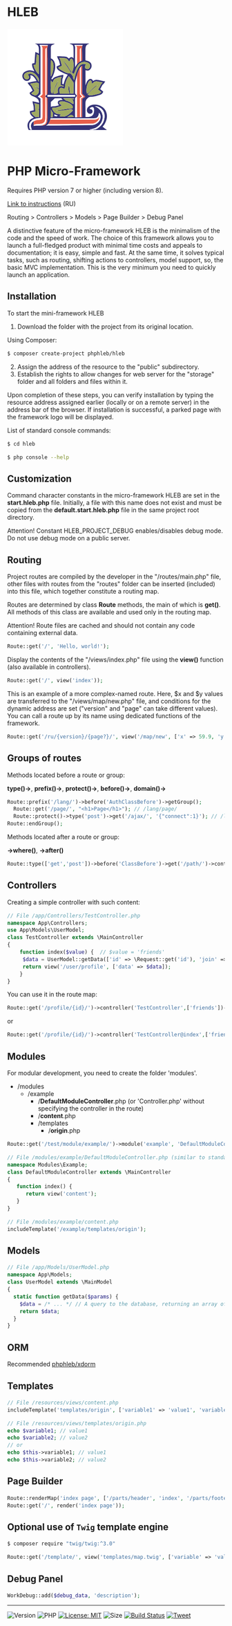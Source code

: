 
# HLEB
### ![HLEB LOGO](https://raw.githubusercontent.com/phphleb/hleb/f95d0092692c082c1b2b0d96c75dcaf68600b73b/public/images/logo.png)
# PHP Micro-Framework

Requires PHP version 7 or higher (including version 8).

[Link to instructions](https://phphleb.ru/ru/v1/) (RU)

Routing > Controllers > Models > Page Builder > Debug Panel

A distinctive feature of the micro-framework HLEB is the minimalism of the code and the speed of work. The choice of this framework allows you to launch a full-fledged product with minimal time costs and appeals to documentation; it is easy, simple and fast.
At the same time, it solves typical tasks, such as routing, shifting actions to controllers, model support, so, the basic MVC implementation. This is the very minimum you need to quickly launch an application. 

Installation
-----------------------------------
To start the mini-framework HLEB 
1. Download the folder with the project from its original location.

Using Composer:
```bash
$ composer create-project phphleb/hleb
```
2. Assign the address of the resource to the "public" subdirectory.
3. Establish the rights to allow changes for web server for the "storage" folder and all folders and files within it.

Upon completion of these steps, you can verify installation by typing the resource address assigned earlier (locally or on a remote server) in the address bar of the browser. If installation is successful, a parked page with the framework logo will be displayed.

List of standard console commands:
```bash
$ cd hleb
```
```bash
$ php console --help
```

Customization
-----------------------------------
Command character constants in the micro-framework HLEB are set in the **start.hleb.php** file. Initially, a file with this name does not exist and must be copied from the **default.start.hleb.php** file in the same project root directory.

Attention! Constant HLEB_PROJECT_DEBUG enables/disables debug mode. Do not use debug mode on a public server.


Routing
-----------------------------------
Project routes are compiled by the developer in the "/routes/main.php" file, other files with routes from the "routes" folder can be inserted (included) into this file, which together constitute a routing map.

Routes are determined by class **Route** methods, the main of which is **get()**. All methods of this class are available and used only in the routing map.

Attention! Route files are cached and should not contain any code containing external data.

```php
Route::get('/', 'Hello, world!');
```

Display the contents of the "/views/index.php" file using the **view()** function (also available in controllers).
```php
Route::get('/', view('index'));
```

This is an example of a more complex-named route. Here, $x and $y values are transferred to the "/views/map/new.php" file, and conditions for the dynamic address are set ("version" and "page" can take different values). You can call a route up by its name using dedicated functions of the framework.
```php
Route::get('/ru/{version}/{page?}/', view('/map/new', ['x' => 59.9, 'y' => 30.3]))->where(['version' => '[a-z0-9]+', 'page' => '[a-z]+'])->name('RouteName'); // /ru/.../.../ or /ru/.../

```


Groups of routes
-----------------------------------

Methods located before a route or group:

**type()->**, **prefix()->**, **protect()->**, **before()->**, **domain()->**

```php
Route::prefix('/lang/')->before('AuthClassBefore')->getGroup();
  Route::get('/page/', "<h1>Page</h1>"); // /lang/page/
  Route::protect()->type('post')->get('/ajax/', '{"connect":1}'); // /lang/ajax/
Route::endGroup();
```
Methods located after a route or group:

**->where()**, **->after()**

```php
Route::type(['get','post'])->before('ClassBefore')->get('/path/')->controller('ClassController')->after('ClassAfter');

```

Controllers
-----------------------------------
Creating a simple controller with such content:
```php
// File /app/Controllers/TestController.php
namespace App\Controllers;
use App\Models\UserModel;
class TestController extends \MainController
{
    function index($value) {  // $value = 'friends'
     $data = UserModel::getData(['id' => \Request::get('id'), 'join' => $value]);
     return view('/user/profile', ['data' => $data]);
    }
}
```
You can use it in the route map:

```php
Route::get('/profile/{id}/')->controller('TestController',['friends'])->where(['id' => '[0-9]+']);
```  
or

```php
Route::get('/profile/{id}/')->controller('TestController@index',['friends'])->where(['id' => '[0-9]+']);
``` 

Modules
-----------------------------------
For modular development, you need to create the folder 'modules'.

+ /modules
  + /example    
    + /**DefaultModuleController**.php (or 'Controller.php' without specifying the controller in the route)
    + /**content**.php
    + /templates
       + /**origin**.php
```php
Route::get('/test/module/example/')->module('example', 'DefaultModuleController');
``` 

```php
// File /modules/example/DefaultModuleController.php (similar to standard controller)
namespace Modules\Example;
class DefaultModuleController extends \MainController
{
   function index() {
      return view('content');
   }
}
```
```php
// File /modules/example/content.php
includeTemplate('/example/templates/origin');

```

Models
-----------------------------------
 ```php
// File /app/Models/UserModel.php
namespace App\Models;
class UserModel extends \MainModel
{
   static function getData($params) {
     $data = /* ... */ // A query to the database, returning an array of user data.
     return $data;
   }
}
```

ORM
-----------------------------------
Recommended [phphleb/xdorm](https://github.com/phphleb/xdorm)

Templates
-----------------------------------
```php
// File /resources/views/content.php
includeTemplate('templates/origin', ['variable1' => 'value1', 'variable2' => 'value2']);
```
```php
// File /resources/views/templates/origin.php
echo $variable1; // value1
echo $variable2; // value2
// or
echo $this->variable1; // value1
echo $this->variable2; // value2
```


Page Builder
-----------------------------------
```php
Route::renderMap('index page', ['/parts/header', 'index', '/parts/footer']);
Route::get('/', render('index page'));
```

Optional use of `Twig` template engine
-----------------------------------
```bash
$ composer require "twig/twig:^3.0"
```

```php
Route::get('/template/', view('templates/map.twig', ['variable' => 'value']));
```

Debug Panel
-----------------------------------
```php
WorkDebug::add($debug_data, 'description');
```


-----------------------------------


 ![Version](https://img.shields.io/badge/Version-1.5.42-blue) ![PHP](https://img.shields.io/badge/PHP-7,%208-lightgray) [![License: MIT](https://img.shields.io/badge/License-MIT%20(Free)-brightgreen.svg)](https://github.com/phphleb/hleb/blob/master/LICENSE)  ![Size](https://img.shields.io/badge/Size-0,5%20MB-blue)  [![Build Status](https://travis-ci.com/phphleb/hleb.svg?branch=master)](https://travis-ci.com/phphleb/hleb) [![Tweet](https://img.shields.io/twitter/url/http/shields.io.svg?style=social)](https://twitter.com/intent/tweet?text=Use%20a%20fast%20and%20simple%20PHP%207-8%20microframework&url=https://github.com/phphleb/hleb&via=phphleb&hashtags=php7,php8,framework,developers)